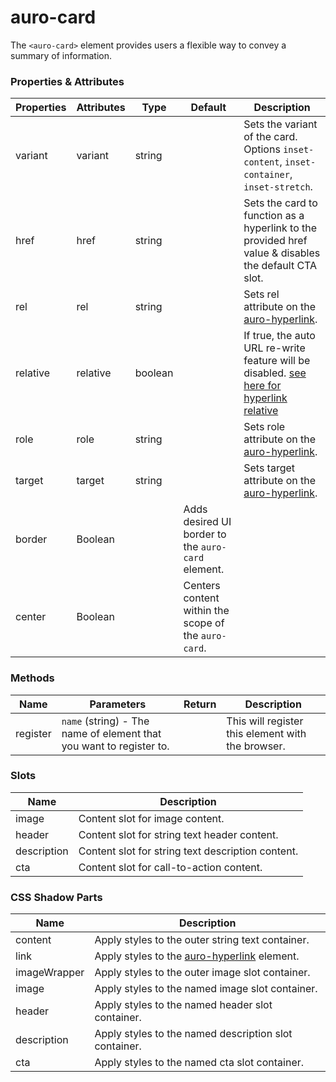 # auro-card

The `<auro-card>` element provides users a flexible way to convey a summary of information.


### Properties & Attributes

| Properties | Attributes | Type | Default | Description  |
| --- | --- | --- | --- | --- |
variant | variant | string |  | Sets the variant of the card. Options `inset-content`, `inset-container`, `inset-stretch`.
href | href | string |  | Sets the card to function as a hyperlink to the provided href value & disables the default CTA slot.
rel | rel | string |  | Sets rel attribute on the [auro-hyperlink](https://auro.alaskaair.com/components/auro/hyperlink/api#rel).
relative | relative | boolean |  | If true, the auto URL re-write feature will be disabled. [see here for hyperlink relative](https://auro.alaskaair.com/components/auro/hyperlink/api#relative)
role | role | string |  | Sets role attribute on the [auro-hyperlink](https://auro.alaskaair.com/components/auro/hyperlink/api#role).
target | target | string |  | Sets target attribute on the [auro-hyperlink](https://auro.alaskaair.com/components/auro/hyperlink/api#target).
 | border | Boolean |  | Adds desired UI border to the `auro-card` element.
 | center | Boolean |  | Centers content within the scope of the `auro-card`.


### Methods

| Name | Parameters | Return | Description |
| --- | --- | --- | --- |
register | `name` (string) - The name of element that you want to register to. |  | This will register this element with the browser.


### Slots

| Name | Description |
| --- | --- |
image | Content slot for image content.
header | Content slot for string text header content.
description | Content slot for string text description content.
cta | Content slot for call-to-action content.


### CSS Shadow Parts

| Name | Description |
| --- | --- |
content | Apply styles to the outer string text container.
link | Apply styles to the [auro-hyperlink](https://auro.alaskaair.com/components/auro/hyperlink/api#link) element.
imageWrapper | Apply styles to the outer image slot container.
image | Apply styles to the named image slot container.
header | Apply styles to the named header slot container.
description | Apply styles to the named description slot container.
cta | Apply styles to the named cta slot container.


    